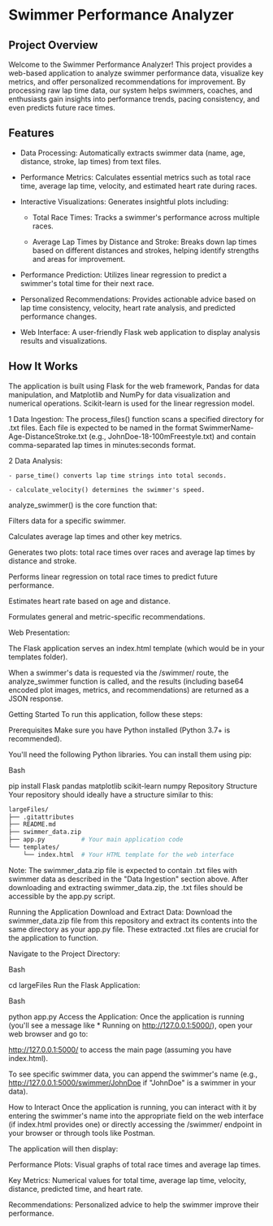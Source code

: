 # Swimmer Performance Analyzer
## Project Overview


Welcome to the Swimmer Performance Analyzer! This project provides a web-based application to analyze swimmer performance data, visualize key metrics, and offer personalized recommendations for improvement. By processing raw lap time data, our system helps swimmers, coaches, and enthusiasts gain insights into performance trends, pacing consistency, and even predicts future race times.

## Features
* Data Processing: Automatically extracts swimmer data (name, age, distance, stroke, lap times) from text files.

* Performance Metrics: Calculates essential metrics such as total race time, average lap time, velocity, and estimated heart rate during races.

* Interactive Visualizations: Generates insightful plots including:

    * Total Race Times: Tracks a swimmer's performance across multiple races.

    * Average Lap Times by Distance and Stroke: Breaks down lap times based on different distances and strokes, helping identify strengths and areas for improvement.

* Performance Prediction: Utilizes linear regression to predict a swimmer's total time for their next race.

* Personalized Recommendations: Provides actionable advice based on lap time consistency, velocity, heart rate analysis, and predicted performance changes.

* Web Interface: A user-friendly Flask web application to display analysis results and visualizations.

## How It Works
The application is built using Flask for the web framework, Pandas for data manipulation, and Matplotlib and NumPy for data visualization and numerical operations. Scikit-learn is used for the linear regression model.

1 Data Ingestion: The process_files() function scans a specified directory for .txt files. Each file is expected to be named in the format SwimmerName-Age-DistanceStroke.txt (e.g., JohnDoe-18-100mFreestyle.txt) and contain comma-separated lap times in minutes:seconds format.

2 Data Analysis:

    - parse_time() converts lap time strings into total seconds.

    - calculate_velocity() determines the swimmer's speed.

analyze_swimmer() is the core function that:

Filters data for a specific swimmer.

Calculates average lap times and other key metrics.

Generates two plots: total race times over races and average lap times by distance and stroke.

Performs linear regression on total race times to predict future performance.

Estimates heart rate based on age and distance.

Formulates general and metric-specific recommendations.

Web Presentation:

The Flask application serves an index.html template (which would be in your templates folder).

When a swimmer's data is requested via the /swimmer/<name> route, the analyze_swimmer function is called, and the results (including base64 encoded plot images, metrics, and recommendations) are returned as a JSON response.

Getting Started
To run this application, follow these steps:

Prerequisites
Make sure you have Python installed (Python 3.7+ is recommended).

You'll need the following Python libraries. You can install them using pip:

Bash

pip install Flask pandas matplotlib scikit-learn numpy
Repository Structure
Your repository should ideally have a structure similar to this:

```bash
largeFiles/
├── .gitattributes
├── README.md
├── swimmer_data.zip
├── app.py          # Your main application code
└── templates/
    └── index.html  # Your HTML template for the web interface
```
Note: The swimmer_data.zip file is expected to contain .txt files with swimmer data as described in the "Data Ingestion" section above. After downloading and extracting swimmer_data.zip, the .txt files should be accessible by the app.py script.

Running the Application
Download and Extract Data: Download the swimmer_data.zip file from this repository and extract its contents into the same directory as your app.py file. These extracted .txt files are crucial for the application to function.

Navigate to the Project Directory:

Bash

cd largeFiles
Run the Flask Application:

Bash

python app.py
Access the Application: Once the application is running (you'll see a message like * Running on http://127.0.0.1:5000/), open your web browser and go to:

http://127.0.0.1:5000/ to access the main page (assuming you have index.html).

To see specific swimmer data, you can append the swimmer's name (e.g., http://127.0.0.1:5000/swimmer/JohnDoe if "JohnDoe" is a swimmer in your data).

How to Interact
Once the application is running, you can interact with it by entering the swimmer's name into the appropriate field on the web interface (if index.html provides one) or directly accessing the /swimmer/<name> endpoint in your browser or through tools like Postman.

The application will then display:

Performance Plots: Visual graphs of total race times and average lap times.

Key Metrics: Numerical values for total time, average lap time, velocity, distance, predicted time, and heart rate.

Recommendations: Personalized advice to help the swimmer improve their performance.
